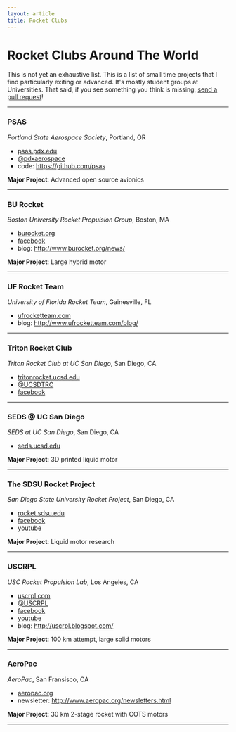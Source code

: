 ```yaml
---
layout: article
title: Rocket Clubs
---
```


# Rocket Clubs Around The World

This is not yet an exhaustive list. This is a list of small time projects that
I find particularly exiting or advanced. It's mostly student groups at
Universities. That said, if you see something you think is missing,
[send a pull request](https://github.com/natronics/Rocket-Clubs)!


--------------------------------------------------------------------------------


### PSAS

_Portland State Aerospace Society_, Portland, OR

 - [psas.pdx.edu](http://psas.pdx.edu/)
 - [@pdxaerospace](https://twitter.com/pdxaerospace/)
 - code: <https://github.com/psas>

**Major Project**: Advanced open source avionics


--------------------------------------------------------------------------------


### BU Rocket

_Boston University Rocket Propulsion Group_, Boston, MA

 - [burocket.org](http://www.burocket.org/)
 - [facebook](https://www.facebook.com/BURocketPropulsionGroup)
 - blog: <http://www.burocket.org/news/>

**Major Project**: Large hybrid motor


--------------------------------------------------------------------------------


### UF Rocket Team

_University of Florida Rocket Team_, Gainesville, FL

 - [ufrocketteam.com](http://www.ufrocketteam.com/)
 - blog: <http://www.ufrocketteam.com/blog/>


--------------------------------------------------------------------------------


### Triton Rocket Club

_Triton Rocket Club at UC San Diego_, San Diego, CA

 - [tritonrocket.ucsd.edu](http://tritonrocket.ucsd.edu/)
 - [@UCSDTRC](https://twitter.com/UCSDTRC)
 - [facebook](https://www.facebook.com/UCSDTRC)


--------------------------------------------------------------------------------


### SEDS @ UC San Diego

_SEDS at UC San Diego_, San Diego, CA

 - [seds.ucsd.edu](http://seds.ucsd.edu/)

**Major Project**: 3D printed liquid motor


--------------------------------------------------------------------------------


### The SDSU Rocket Project

_San Diego State University Rocket Project_, San Diego, CA

 - [rocket.sdsu.edu](http://rocket.sdsu.edu/)
 - [facebook](http://www.facebook.com/TheSdsuRocketProject)
 - [youtube](https://www.youtube.com/user/sdsurocket)

**Major Project**: Liquid motor research


--------------------------------------------------------------------------------


### USCRPL

_USC Rocket Propulsion Lab_, Los Angeles, CA

 - [uscrpl.com](http://www.uscrpl.com/)
 - [@USCRPL](https://twitter.com/USCRPL)
 - [facebook](https://www.facebook.com/USCRPL)
 - [youtube](http://www.youtube.com/user/USCRocketLab)
 - blog: <http://uscrpl.blogspot.com/>

**Major Project**: 100 km attempt, large solid motors


--------------------------------------------------------------------------------


### AeroPac

_AeroPac_, San Fransisco, CA

 - [aeropac.org](http://www.aeropac.org/)
 - newsletter: <http://www.aeropac.org/newsletters.html>

**Major Project**:  30 km 2-stage rocket with COTS motors


--------------------------------------------------------------------------------
